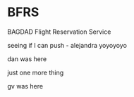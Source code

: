 # BFRS
BAGDAD Flight Reservation Service


seeing if I can push - alejandra
yoyoyoyo

dan was here

just one more thing

gv was here